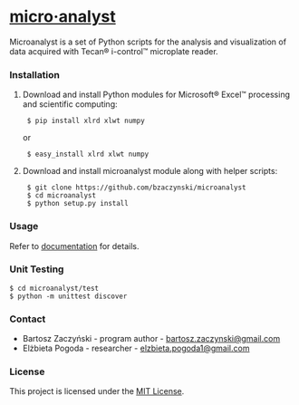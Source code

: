 # [micro&middot;analyst](https://github.com/bzaczynski/microanalyst)

Microanalyst is a set of Python scripts for the analysis and visualization of data acquired with Tecan&reg; i-control&trade; microplate reader.

### Installation

1. Download and install Python modules for Microsoft&reg; Excel&trade; processing and scientific computing:

        $ pip install xlrd xlwt numpy

    or

        $ easy_install xlrd xlwt numpy

2. Download and install microanalyst module along with helper scripts:

        $ git clone https://github.com/bzaczynski/microanalyst
        $ cd microanalyst
        $ python setup.py install

### Usage

Refer to [documentation](https://readthedocs.org/projects/microanalyst) for details.


### Unit Testing

    $ cd microanalyst/test
    $ python -m unittest discover

### Contact

* Bartosz Zaczyński - program author - <bartosz.zaczynski@gmail.com>
* Elżbieta Pogoda - researcher - <elzbieta.pogoda1@gmail.com>

### License

This project is licensed under the [MIT License](https://raw.githubusercontent.com/bzaczynski/microanalyst/master/LICENSE).
